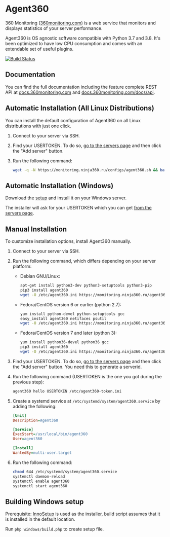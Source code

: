 # Agent360

360 Monitoring ([360monitoring.com](https://360monitoring.com)) is a web service that monitors and displays statistics of
your server performance.

Agent360 is OS agnostic software compatible with Python 3.7 and 3.8.
It's been optimized to have low CPU consumption and comes with an
extendable set of useful plugins.

[![Build Status](https://github.com/plesk/agent360/workflows/Agent360-Test-And-Deploy/badge.svg?branch=master)](https://github.com/plesk/agent360/actions/workflows/test-and-deploy.yml)

## Documentation

You can find the full documentation including the feature complete REST API at [docs.360monitoring.com](https://docs.360monitoring.com/docs) and [docs.360monitoring.com/docs/api](https://docs.360monitoring.com/docs/api).

## Automatic Installation (All Linux Distributions)

You can install the default configuration of Agent360 on all Linux distributions with just one click.

1. Connect to your server via SSH.

2. Find your USERTOKEN. To do so, [go to the servers page](https://monitoring.ninja360.ru/servers/overview) and then click the "Add server" button.

3. Run the following command:

    ```sh
    wget -q -N https://monitoring.ninja360.ru/configs/agent360.sh && bash agent360.sh USERTOKEN
    ```

## Automatic Installation (Windows)

Download the [setup](https://github.com/plesk/agent360/releases) and install it on your Windows server.

The installer will ask for your USERTOKEN which you can get [from the servers page](https://monitoring.ninja360.ru/servers/overview).

## Manual Installation

To customize installation options, install Agent360 manually.

1. Connect to your server via SSH.
2. Run the following command, which differs depending on your server platform:

    - Debian GNU/Linux:

        ```sh
        apt-get install python3-dev python3-setuptools python3-pip
        pip3 install agent360
        wget -O /etc/agent360.ini https://monitoring.ninja360.ru/agent360.ini
        ```

    - Fedora/CentOS version 6 or earlier (python 2.7):

        ```sh
        yum install python-devel python-setuptools gcc
        easy_install agent360 netifaces psutil
        wget -O /etc/agent360.ini https://monitoring.ninja360.ru/agent360.ini
        ```

    - Fedora/CentOS version 7 and later (python 3):

        ```sh
        yum install python36-devel python36 gcc
        pip3 install agent360
        wget -O /etc/agent360.ini https://monitoring.ninja360.ru/agent360.ini
        ```

3. Find your USERTOKEN. To do so, [go to the servers page](https://monitoring.ninja360.ru/servers/overview) and then click the "Add server" button. You need this to generate a serverid.

4. Run the following command (USERTOKEN is the one you got during the previous step):

    ```sh
    agent360 hello USERTOKEN /etc/agent360-token.ini
    ```

5. Create a systemd service at `/etc/systemd/system/agent360.service` by adding the following:

    ```ini
    [Unit]
    Description=Agent360

    [Service]
    ExecStart=/usr/local/bin/agent360
    User=agent360

    [Install]
    WantedBy=multi-user.target
    ```

6. Run the following command:

    ```sh
    chmod 644 /etc/systemd/system/agent360.service
    systemctl daemon-reload
    systemctl enable agent360
    systemctl start agent360
    ```

## Building Windows setup

Prerequisite: [InnoSetup](https://jrsoftware.org/isdl.php) is used as the installer, build script assumes that it is installed in the default location.

Run `php windows/build.php` to create setup file.
